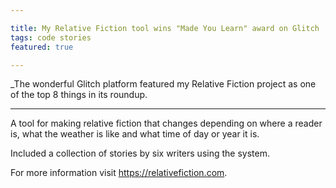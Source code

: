 ```yaml
---

title: My Relative Fiction tool wins "Made You Learn" award on Glitch
tags: code stories
featured: true

---
```


_The wonderful Glitch platform featured my Relative Fiction project as one of the top 8 things in its roundup. 

---

A tool for mak­ing re­l­at­ive fic­tion that changes de­pend­ing on where a reader is, what the weather is like and what time of day or year it is.

Included a col­lec­tion of stor­ies by six writers us­ing the sys­tem.

For more in­form­a­tion visit [https://​re­l­at­ive­fic­tion.com](https://​re­l­at­ive­fic­tion.com).